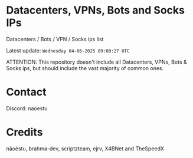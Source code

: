 # Datacenters, VPNs, Bots and Socks IPs
 
Datacenters / Bots / VPN / Socks ips list

Latest update: `Wednesday 04-06-2025 09:00:27 UTC` 

ATTENTION: This repository doesn't include all Datacenters, VPNs, Bots & Socks ips, 
but should include the vast majority of common ones.

# Contact
Discord: naoestu

# Credits
nãoéstu, brahma-dev, scriptzteam, ejrv, X4BNet and TheSpeedX
